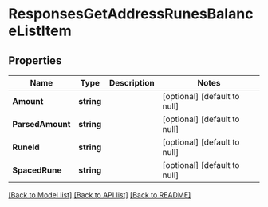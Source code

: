 # ResponsesGetAddressRunesBalanceListItem

## Properties
Name | Type | Description | Notes
------------ | ------------- | ------------- | -------------
**Amount** | **string** |  | [optional] [default to null]
**ParsedAmount** | **string** |  | [optional] [default to null]
**RuneId** | **string** |  | [optional] [default to null]
**SpacedRune** | **string** |  | [optional] [default to null]

[[Back to Model list]](../README.md#documentation-for-models) [[Back to API list]](../README.md#documentation-for-api-endpoints) [[Back to README]](../README.md)


